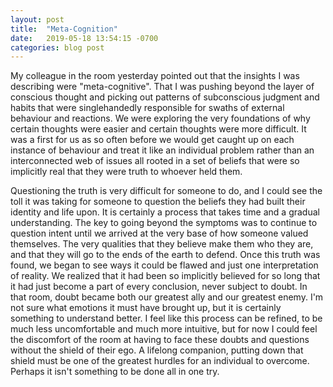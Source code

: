 ```yaml
---
layout: post
title:  "Meta-Cognition"
date:   2019-05-18 13:54:15 -0700
categories: blog post
---
```


My colleague in the room yesterday pointed out that the insights I was describing were "meta-cognitive". That I was pushing beyond the layer of conscious thought and picking out patterns of subconscious judgment and habits that were singlehandedly responsible for swaths of external behaviour and reactions. We were exploring the very foundations of why certain thoughts were easier and certain thoughts were more difficult. It was a first for us as so often before we would get caught up on each instance of behaviour and treat it like an individual problem rather than an interconnected web of issues all rooted in a set of beliefs that were so implicitly real that they were truth to whoever held them. 

Questioning the truth is very difficult for someone to do, and I could see the toll it was taking for someone to question the beliefs they had built their identity and life upon. It is certainly a process that takes time and a gradual understanding. The key to going beyond the symptoms was to continue to question intent until we arrived at the very base of how someone valued themselves. The very qualities that they believe make them who they are, and that they will go to the ends of the earth to defend. Once this truth was found, we began to see ways it could be flawed and just one interpretation of reality. We realized that it had been so implicitly believed for so long that it had just become a part of every conclusion, never subject to doubt. In that room, doubt became both our greatest ally and our greatest enemy. I'm not sure what emotions it must have brought up, but it is certainly something to understand better. I feel like this process can be refined, to be much less uncomfortable and much more intuitive, but for now I could feel the discomfort of the room at having to face these doubts and questions without the shield of their ego. A lifelong companion, putting down that shield must be one of the greatest hurdles for an individual to overcome. Perhaps it isn't something to be done all in one try.